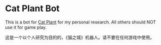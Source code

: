 Cat Plant Bot
=============

This is a bot for [Cat Plant](https://www.taptap.com/app/187554) for my personal research. All others should NOT use it for game play.

这是一个以个人研究为目的的，《猫之城》机器人。请不要在任何游戏中使用。
